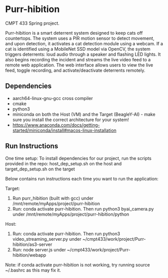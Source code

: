 # Purr-hibition

CMPT 433 Spring project.

Purr-hibition is a smart deterrent system designed to keep cats off countertops. The system uses a PIR motion sensor to detect movement, and upon detection, it activates a cat detection module using a webcam. If a cat is identified using a MobileNet SSD model via OpenCV, the system triggers deterrents: loud audio through a speaker and flashing LED lights. It also begins recording the incident and streams the live video feed to a remote web application. The web interface allows users to view the live feed, toggle recording, and activate/deactivate deterrents remotely.

## Dependencies
* aarch64-linux-gnu-gcc  cross compiler
* cmake
* python3
* miniconda on both the Host (VM) and the Target (BeagleY-AI) - make sure you install the correct architecture for your system!
* https://www.anaconda.com/docs/getting-started/miniconda/install#macos-linux-installation


## Run Instructions

One time setup: To install dependencies for our project, run the scripts provided in the repo: host_dep_setup.sh on the host and target_dep_setup.sh on the target

Below contains run instructions each time you want to run the application:

Target:

1. Run purr_hibition (built with gcc) under /mnt/remote/myApps/project/purr-hibition
2. Run: conda activate purr-hibition. Then run python3 byai_camera.py under /mnt/remote/myApps/project/purr-hibition/python


Host:

1. Run: conda activate purr-hibition. Then run python3 video_streaming_server.py under ~/cmpt433/work/project/Purr-hibition/as3-server
2. Run: node server.js under ~/cmpt433/work/project/Purr-hibition/webapp

Note: if conda activate purr-hibition is not working, try running source ~/.bashrc as this may fix it.
